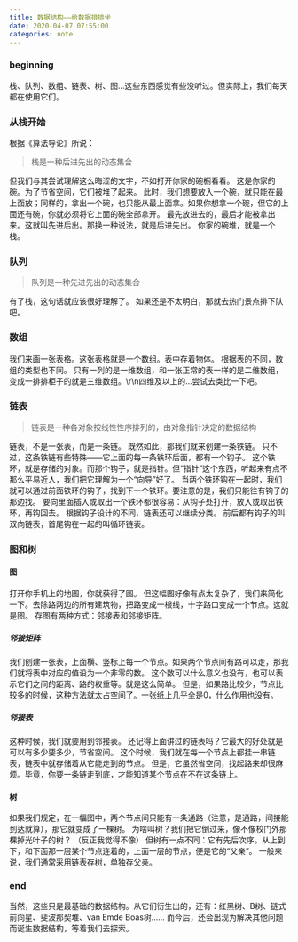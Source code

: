 ```yaml
---
title: 数据结构——给数据排排坐
date: 2020-04-07 07:55:00
categories: note
---
```


### beginning

栈、队列、数组、链表、树、图...这些东西感觉有些没听过。但实际上，我们每天都在使用它们。

### 从栈开始
根据《算法导论》所说：
> 栈是一种后进先出的动态集合

但我们与其尝试理解这么晦涩的文字，不如打开你家的碗橱看看。
这是你家的碗。为了节省空间，它们被堆了起来。
此时，我们想要放入一个碗，就只能在最上面放；同样的，拿出一个碗，也只能从最上面拿。如果你想拿一个碗，但它的上面还有碗，你就必须将它上面的碗全部拿开。
最先放进去的，最后才能被拿出来。这就叫先进后出。那换一种说法，就是后进先出。
你家的碗堆，就是一个栈。
### 队列
> 队列是一种先进先出的动态集合

有了栈，这句话就应该很好理解了。
如果还是不太明白，那就去热门景点排下队吧。

### 数组
我们来画一张表格。这张表格就是一个数组。表中存着物体。
根据表的不同，数组的类型也不同。
只有一列的是一维数组，和一张正常的表一样的是二维数组，变成一排排柜子的就是三维数组。\r\n四维及以上的...尝试去类比一下吧。

### 链表
> 链表是一种各对象按线性性序排列的，由对象指针决定的数据结构

链表，不是一张表，而是一条链。
既然如此，那我们就来创建一条铁链。
只不过，这条铁链有些特殊——它上面的每一条铁环后面，都有一个钩子。
这个铁环，就是存储的对象。而那个钩子，就是指针。但“指针”这个东西，听起来有点不那么平易近人，我们把它理解为一个“向导”好了。
当两个铁环钩在一起时，我们就可以通过前面铁环的钩子，找到下一个铁环。要注意的是，我们只能往有钩子的那边找。
要向里面插入或取出一个铁环都很容易：从钩子处打开，放入或取出铁环，再钩回去。
根据钩子设计的不同，链表还可以继续分类。
前后都有钩子的叫双向链表，首尾钩在一起的叫循环链表。

### 图和树

#### 图
打开你手机上的地图，你就获得了图。
但这幅图好像有点太复杂了，我们来简化一下。去除路两边的所有建筑物，把路变成一根线，十字路口变成一个节点。这就是图。
存图有两种方式：邻接表和邻接矩阵。

##### 邻接矩阵
我们创建一张表，上面横、竖标上每一个节点。如果两个节点间有路可以走，那我们就将表中对应的值设为一个非零的数。
这个数可以什么意义也没有，也可以表示它们之间的距离、路的权重等。就是这么简单。
但是，如果路比较少，节点比较多的时候，这种方法就太占空间了。一张纸上几乎全是0，什么作用也没有。

##### 邻接表
这种时候，我们就要用到邻接表。
还记得上面讲过的链表吗？它最大的好处就是可以有多少要多少，节省空间。
这个时候，我们就在每一个节点上都挂一串链表，链表中就存储着从它能走到的节点。
但是，它虽然省空间，找起路来却很麻烦。毕竟，你要一条链走到底，才能知道某个节点在不在这条链上。
#### 树
如果我们规定，在一幅图中，两个节点间只能有一条通路（注意，是通路，间接能到达就算），那它就变成了一棵树。
为啥叫树？我们把它倒过来，像不像校门外那棵掉光叶子的树？
（反正我觉得不像）
但树有一点不同：它有先后次序。从上到下，和下面那一层某个节点连着的，上面一层的节点，便是它的“父亲”。
一般来说，我们通常采用链表存树，单独存父亲。

### end
当然，这些只是最基础的数据结构。从它们衍生出的，还有：红黑树、B树、链式前向星、斐波那契堆、van Emde Boas树......
而今后，还会出现为解决其他问题而诞生数据结构，等着我们去探索。
